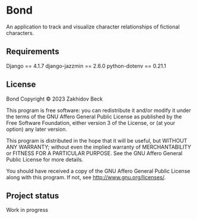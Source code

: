 # Bond
An application to track and visualize character relationships of fictional characters.

## Requirements
Django         == 4.1.7
django-jazzmin == 2.6.0
python-dotenv  == 0.21.1

## License
Bond
Copyright © 2023 Zakhidov Beck

This program  is free software: you can redistribute it and/or modify
it under the terms of the GNU Affero General Public License as
published by the Free Software Foundation, either version 3 of the
License, or (at your option) any later version.

This program is distributed in the hope that it will be useful,
but WITHOUT ANY WARRANTY; without even the implied warranty of
MERCHANTABILITY or FITNESS FOR A PARTICULAR PURPOSE.  See the
GNU Affero General Public License for more details.

You should have received a copy of the GNU Affero General Public License
along with this program. If not, see <http://www.gnu.org/licenses/>.

## Project status
Work in progress
